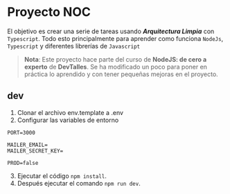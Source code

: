 # Proyecto NOC

El objetivo es crear una serie de tareas usando **_Arquitectura Limpia_** con `Typescript`. Todo esto principalmente para aprender como funciona `NodeJs`, `Typescript` y diferentes librerías de `Javascript`

> **Nota**: Este proyecto hace parte del curso de **NodeJS: de cero a experto** de **DevTalles**. Se ha modificado un poco para poner en práctica lo aprendido y con tener pequeñas mejoras en el proyecto.

## dev

1. Clonar el archivo env.template a .env
2. Configurar las variables de entorno

```
PORT=3000

MAILER_EMAIL=
MAILER_SECRET_KEY=

PROD=false
```

3. Ejecutar el código `npm install`.
4. Después ejecutar el comando `npm run dev`.
